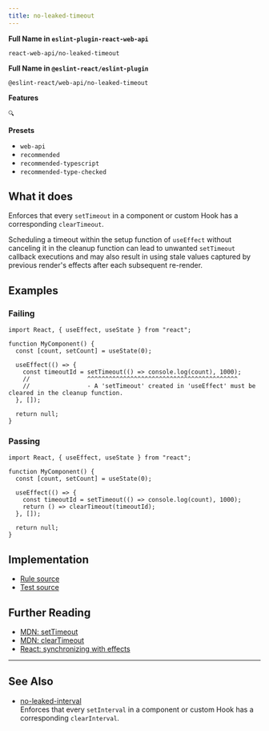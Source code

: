 ```yaml
---
title: no-leaked-timeout
---
```


**Full Name in `eslint-plugin-react-web-api`**

```plain copy
react-web-api/no-leaked-timeout
```

**Full Name in `@eslint-react/eslint-plugin`**

```plain copy
@eslint-react/web-api/no-leaked-timeout
```

**Features**

`🔍`

**Presets**

- `web-api`
- `recommended`
- `recommended-typescript`
- `recommended-type-checked`

## What it does

Enforces that every `setTimeout` in a component or custom Hook has a corresponding `clearTimeout`.

Scheduling a timeout within the setup function of `useEffect` without canceling it in the cleanup function can lead to unwanted `setTimeout` callback executions and may also result in using stale values captured by previous render's effects after each subsequent re-render.

## Examples

### Failing

```tsx
import React, { useEffect, useState } from "react";

function MyComponent() {
  const [count, setCount] = useState(0);

  useEffect(() => {
    const timeoutId = setTimeout(() => console.log(count), 1000);
    //                ^^^^^^^^^^^^^^^^^^^^^^^^^^^^^^^^^^^^^^^^^^
    //                - A 'setTimeout' created in 'useEffect' must be cleared in the cleanup function.
  }, []);

  return null;
}
```

### Passing

```tsx
import React, { useEffect, useState } from "react";

function MyComponent() {
  const [count, setCount] = useState(0);

  useEffect(() => {
    const timeoutId = setTimeout(() => console.log(count), 1000);
    return () => clearTimeout(timeoutId);
  }, []);

  return null;
}
```

## Implementation

- [Rule source](https://github.com/Rel1cx/eslint-react/tree/main/packages/plugins/eslint-plugin-react-web-api/src/rules/no-leaked-timeout.ts)
- [Test source](https://github.com/Rel1cx/eslint-react/tree/main/packages/plugins/eslint-plugin-react-web-api/src/rules/no-leaked-timeout.spec.ts)

## Further Reading

- [MDN: setTimeout](https://developer.mozilla.org/en-US/docs/Web/API/setTimeout)
- [MDN: clearTimeout](https://developer.mozilla.org/en-US/docs/Web/API/clearTimeout)
- [React: synchronizing with effects](https://react.dev/learn/synchronizing-with-effects#putting-it-all-together)

---

## See Also

- [no-leaked-interval](./web-api-no-leaked-interval)\
  Enforces that every `setInterval` in a component or custom Hook has a corresponding `clearInterval`.
